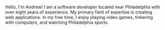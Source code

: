 Hello, I'm Andrew! I am a software developer located near Philadelphia with over eight years of experience. My primary field of expertise is creating web applications. In my free time, I enjoy playing video games, tinkering with computers, and watching Philadelphia sports.